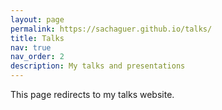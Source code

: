 ```yaml
---
layout: page
permalink: https://sachaguer.github.io/talks/
title: Talks
nav: true
nav_order: 2
description: My talks and presentations
---
```


This page redirects to my talks website.
